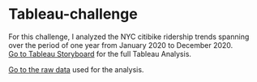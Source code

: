 # Tableau-challenge

For this challenge, I analyzed the NYC citibike ridership trends spanning over the period of one year from January 2020 to December 2020. <br>[Go to Tableau Storyboard](https://public.tableau.com/profile/yeonjae.r#!/vizhome/Citibike_Analysis_16121799030900/Story1) for the full Tableau Analysis. 

[Go to the raw data](https://s3.amazonaws.com/tripdata/index.html) used for the analysis. 
